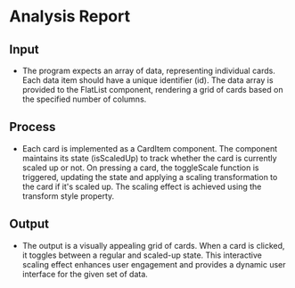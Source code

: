 # Analysis Report
## Input
- The program expects an array of data, representing individual cards. Each data item should have a unique identifier (id). The data array is provided to the FlatList component, rendering a grid of cards based on the specified number of columns.

## Process
- Each card is implemented as a CardItem component. The component maintains its state (isScaledUp) to track whether the card is currently scaled up or not. On pressing a card, the toggleScale function is triggered, updating the state and applying a scaling transformation to the card if it's scaled up. The scaling effect is achieved using the transform style property.

## Output
- The output is a visually appealing grid of cards. When a card is clicked, it toggles between a regular and scaled-up state. This interactive scaling effect enhances user engagement and provides a dynamic user interface for the given set of data.

